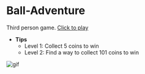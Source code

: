 # Ball-Adventure

Third person game. 
[Click to play](https://Zj-Lan.github.io/Unity_Ball-Adventure/)

* __Tips__
  * Level 1: Collect 5 coins to win
  * Level 2: Find a way to collect 101 coins to win

![gif](docs/TemplateData/ball.gif)
